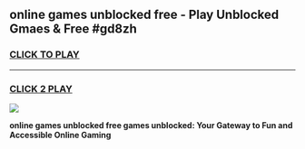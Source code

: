 
## online games unblocked free - Play Unblocked Gmaes & Free #gd8zh
<h3>
<a href="https://news.freeplayer.one?title=online_games_unblocked_free&ref=03M">CLICK TO PLAY</a></h3>
<hr>

<h3>
<a href="https://news.freeplayer.one?title=online_games_unblocked_free&ref=03M">CLICK 2 PLAY</a>
  
</h3>

<a href="https://news.freeplayer.one?title=online_games_unblocked_free&ref=03M"><img src="https://clearcache.store/games.png"></a>


**online games unblocked free games unblocked: Your Gateway to Fun and Accessible Online Gaming**

